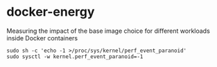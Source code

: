 # docker-energy
Measuring the impact of the base image choice for different workloads inside Docker containers
```
sudo sh -c 'echo -1 >/proc/sys/kernel/perf_event_paranoid'
sudo sysctl -w kernel.perf_event_paranoid=-1
```